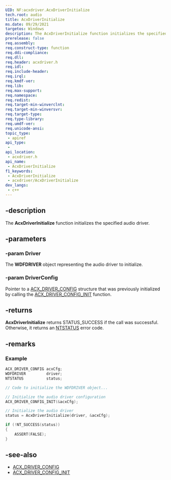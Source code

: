 ```yaml
---
UID: NF:acxdriver.AcxDriverInitialize
tech.root: audio
title: AcxDriverInitialize
ms.date: 09/29/2021
targetos: Windows
description: The AcxDriverInitialize function initializes the specified audio driver.
prerelease: false
req.assembly: 
req.construct-type: function
req.ddi-compliance: 
req.dll: 
req.header: acxdriver.h
req.idl: 
req.include-header: 
req.irql: 
req.kmdf-ver: 
req.lib: 
req.max-support: 
req.namespace: 
req.redist: 
req.target-min-winverclnt: 
req.target-min-winversvr: 
req.target-type: 
req.type-library: 
req.umdf-ver: 
req.unicode-ansi: 
topic_type:
 - apiref
api_type:
 - 
api_location:
 - acxdriver.h
api_name:
 - AcxDriverInitialize
f1_keywords:
 - AcxDriverInitialize
 - acxdriver/AcxDriverInitialize
dev_langs:
 - c++
---
```


## -description

The **AcxDriverInitialize** function initializes the specified audio driver.

## -parameters

### -param Driver

The **WDFDRIVER** object representing the audio driver to initialize.

### -param DriverConfig

Pointer to a [ACX_DRIVER_CONFIG](ns-acxdriver-acx_driver_config.md) structure that was previously initialized by calling the [ACX_DRIVER_CONFIG_INIT](nf-acxdriver-acx_driver_config_init.md) function.

## -returns

**AcxDriverInitialize** returns STATUS_SUCCESS if the call was successful. Otherwise, it returns an [NTSTATUS](/windows-hardware/drivers/kernel/using-ntstatus-values) error code.

## -remarks

### Example

```cpp
ACX_DRIVER_CONFIG acxCfg;
WDFDRIVER         driver;
NTSTATUS          status;

// Code to initialize the WDFDRIVER object...

// Initialize the audio driver configuration
ACX_DRIVER_CONFIG_INIT(&acxCfg);

// Initialize the audio driver
status = AcxDriverInitialize(driver, &acxCfg);

if (!NT_SUCCESS(status)) 
{
    ASSERT(FALSE);
}
```

## -see-also

* [ACX_DRIVER_CONFIG](ns-acxdriver-acx_driver_config.md)
* [ACX_DRIVER_CONFIG_INIT](nf-acxdriver-acx_driver_config_init.md)
